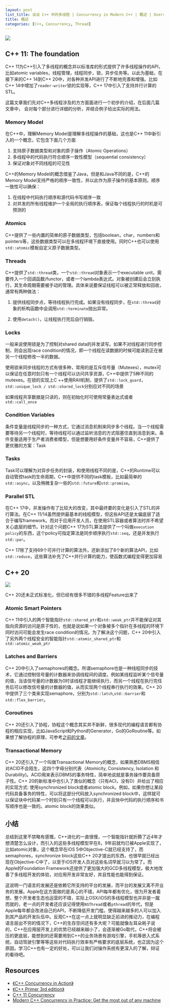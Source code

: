 ```yaml
---
layout: post
list_title: 谈谈 C++ 中的多线程 | Concurrency in Modern C++ | 概述 | Overview
title: 概述 
categories: [C++, Concurrency, Thread]
---
```


<img src="{{site.baseurl}}/assets/images/2016/01/cpp-con.png" class="md-img-center">


## C++ 11: The foundation

C++ 11为C++引入了多线程的概念并以标准库的形式提供了许多线程操作的API，比如atomic variables，线程管理，线程同步，锁，异步任务等。以此为基础，在接下来的C++ 14到C++ 20中，对各种并发API进行了不断地完善和增强。比如C++ 14中增加了`reader-writer`锁的实现等，C++ 17中引入了支持并行计算的STL。

这篇文章我们先对C++多线程涉及的方方面面进行一个初步的介绍，在后面几篇文章中， 会对每个部分进行详细的分析，并结合例子给出实际的用法。

### Memory Model

在C++中，理解Memory Model是理解多线程操作的基础，这也是C++ 11中新引入的一个概念，它包含下面几个方面

1. 支持原子数据类型和对象的原子操作（Atomic Operations）
2. 多线程中的代码执行符合顺序一致性模型（sequential consistency）
3. 保证对象对不同线程的可见性

C++的Memory Model的概念借鉴了Java，但是和Java不同的是，C++的Memory Model支持严格的顺序一致性，并以此作为原子操作的基本原则。顺序一致性可以确保：

1. 在线程中代码执行顺序和源代码书写顺序一致
2. 对并发的所有线程维护一个全局的执行顺序表，保证每个线程执行的时机是可预测的

### Atomics

C++提供了一些内置的简单的原子数据类型，包括boolean，char，numbers和pointers等，这些数据类型可以在多线程环境下直接使用。同时C++也可以使用`std::atomic`模板自定义原子数据类型。

### Threads

C++提供了`std::thread`类，一个`std::thread`对象表示一个executable unit，需要传入一个回调函数/functor，或者一个lambda表达式。对象被创建后会立刻执行，其生命周期需要被手动的管理。具体来说要保证线程可以被正常释放和回收，通常有两种做法：

1. 提供线程同步点，等待线程执行完成。如果没有线程同步，在`std::thread`对象的析构函数中会调用`std::terminate`抛出异常。

2. 使用`detach()`，让线程执行完后自行销毁。

### Locks

一般来说使用锁是为了控制对shared data的并发读写。如果不对线程进行同步控制，则会出现race condition的情况，即一个线程在读数据的时候可能读到正在被另一个线程修改一半的数据。

使用锁来同步线程的方式有很多种，常用的是互斥信号量（Mutexes），mutex可以保证在任意时刻只有一个线程可以访问共享资源，C++中提供了5种不同的mutexes。在锁的实现上C
++使用RAII机制，提供了`std::lock_guard`，`std::unique_lock / std::shared_lock`分别应对不同的场景

如果线程共享数据是只读的，则在初始化时可使用常量表达式或者`std::call_once`

### Condition Variables

条件变量是线程同步的一种方式，它通过消息机制来同步多个线程。当一个线程需要等待另一个线程时，等待线程可以通过监听消息的方式阻塞住直到消息到来。条件变量适用于生产者消费者模型，但是想要用好条件变量并不容易，C++提供了更优雅的方案：Task

### Tasks

Task可以理解为对异步任务的封装，和使用线程不同的是，C++的Runtime可以自动管控task的生命周期，C++中提供不同的task模板，比如最简单的`std::async`，以及稍微复杂一些的`std::future`和`std::promise`。

### Parallel STL

在C++ 17中，并发操作有了比较大的改变，其中最终要的变化是引入了STL的并行算法。在C++ 11/14虽然提供最基本的线程模型，但这些API还是太偏底层了适合于编写framework。而对于应用开发人员，在使用STL容器或者算法时并不希望关心底层的细节。针对这个问题C++ 17为STL算法提供了一个叫做`execution policy`的东西，这个policy可指定算法是同步顺序执行`std::seq`，还是并发执行`std::par`。

C++ 17除了支持69个可并行计算的算法外，还新添加了8个新的算法API，比如`std::reduce`，这些算法补充了C++并行计算的能力，使函数式编程变得更加容易

## C++ 20

<img src="{{site.baseurl}}/assets/images/2016/01/cpp-con.png" class="md-img-center">

C++ 20还未正式标准化，但已经有很多不错的多线程Feature出来了

### Atomic Smart Pointers

C++ 11中引入的两个智能指针`std::shared_ptr`和`std::weak_ptr`并不能保证对其指向资源的访问是原子性的，也就是说如果一个对象被多个指针在多线程的环境下同时访问可能会发生race condition的情况。为了解决这个问题，C++ 20中引入了另外两个线程安全的智能指针`std::atomic_shared_ptr`和`std::atomic_weak_ptr`


### Latches and Barriers

C++ 20中引入了semaphores的概念。所谓semaphore也是一种线程同步的技术，它通过控制信号量的计数器来协调线程间的调度。例如某线程监听某个信号量的值，当该信号量的计数器为0时该线程才能继续执行，而另一个线程在执行完任务后可以修改信号量的计数器的值，从而实现两个线程串行执行的效果。C++ 20中提供了三个类来实现semaphore，分别为`std::latch`,`std::barrier`和`std::flex_barrier`。

### Coroutines

C++ 20还引入了协程，协程这个概念其实并不新鲜，很多现代的编程语言都有协程的相应实现，比如JavaScript和Python的Generator，Go的GoRoutine等。如果想了解协程的原理，可参考[之前的文章](https://xta0.me/2014/02/04/Lua-2.html)。

### Transactional Memory

C++ 20还引入了一个叫做Transactional Memory的概念，如果熟悉DBMS相信对ACID不会陌生，这四个字母分别代表（Atomicity, Consistency, Isolation 和 Durability)。ACID用来表示DBMS的事务特性，简单地说就是事务操作要具备原子性。C++ 20的新标准中也引入了类似的概念（只有ACI，没有D）并给出了相应的实现方式: 使用synchronized block或者atomic block。例如，如果你想让某段代码具备事务的特性，可以将这部分代码放入synchronized block中，这样就可以保证块中代码某一个时刻只有一个线程可以执行，并且快中代码的执行顺序和书写顺序也是一致的。atomic block的效果类似。


## 小结

总结到这里不禁略有感慨，C++进化的一直很慢，一个智能指针就折腾了近4年才想清楚怎么设计，而引入的这些多线程模型早在8，9年前就均已被Apple实现了，比如atomic对象，这个概念早在iOS 5中Objective-C就已经支持了，而semaphores，synchronize block这些C++ 20才提出的东西，也很早就已经出现在Objective-C中了，以至于iOS开发人员对这些名词早就习以为常了。而Apple的Foundation Framework还提供了更加强大的GCD多线程模型，极大地改善了多线程开发的体验，对应用开发非常友好，并且性能也能得到保证。

这说明一门语言的发展还是依赖它所支持的平台的发展，而平台的发展又离不开业务的发展。Apple在这方面做的是真心的不错，API每年都有优化，很为开发者着想，整个开发者生态也运营的不错，实际上OSX/iOS的多线程模型也并非是一蹴而就的，老一点的开发者还应该记得使用`NSThread`或者`pthread`的年代，但是Apple每年都会改进自己的API，不断降低开发门槛，使得越来越多的人可以加入到其产品的开发队伍中。反观C++在这一点上就明显缺乏前进的推动力，在编程语言层出不穷的情况下，C++的生存空间还有多大呢？可能就像左耳朵耗子说的，C++在应用层开发上的优势已经越来越小了，会逐渐被Go取代，C++将会被压的更底层，能想到的还需要用到C++的业务场景有游戏引擎，手机等嵌入式系统，自动驾驶引擎等等这些对代码执行效率有严格要求的底层系统，也正因为这个原因，学习C++也有一定的好处，可以让我们对操作系统有更深入的了解，辩证的看待吧。


## Resources

- [《C++ Concurrency in Action》](https://www.manning.com/books/c-plus-plus-concurrency-in-action?)
- [《C++ Primer 3rd edition》]()
- [C++ 11 Concurrency](https://www.classes.cs.uchicago.edu/archive/2013/spring/12300-1/labs/lab6/)
- [Modern C++ Concurrency in Practice: Get the most out of any machine](https://www.educative.io)